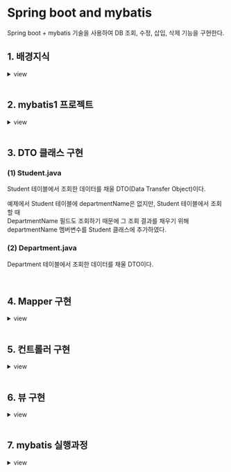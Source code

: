 # Spring boot and mybatis  
Spring boot + mybatis 기술을 사용하여 DB 조회, 수정, 삽입, 삭제 기능을 구현한다.  

## 1. 배경지식  
<details markdown="1">
<summary>view</summary>
   
### (1) ORM (Object Relational Mapping)   
ORM 에서 Object 는 객체지향 언어의 객체를 의미한다.  
Ralational 은 관계형 데이터베이스(Relational Database)의 데이터를 의미한다.  
Mapping이 의미하는 것은 객체지향 언어의 객체와 관계형 데이터를 서로 변환해 준다는 것이다.  

**ORM 이란?**  
   관계형 데이터베이스에서 조회한 데이터를 Java 객체로 변환하여 리턴해 주고,   
   Java 객체를 관계형 데이터베이스에 저장해 주는    
   라이브러리 혹은 기술을 말한다.    

Java ORM 기술로 유명한 것은  
mybatis, Hibernate, JPA 이다.  

mybatis와 Hibernate는 오픈소스 프로젝트이고 jar 라이브러리 형태로 제공된다.  

JPA(Java Persistence API)는 제품의 이름이 아니고, API 표준의 이름이다.  
JPA 표준 규격대로 만들어진 제품 중에서 유명한 것이 Hibernate 오픈소스 라이브러리이다.  
우리가 사용하는 Spring JPA에 Hibernate 라이브러리가 포함되어 있다.  

우리 나라의 전자 정부 표준 프레임웍에서 Spring mybatis를 채택하고 있기 때문에,    
우리 나라 공공 프로젝트에서 mybatis를 사용하는 경우가 많다. 그렇지만 JPA가 좀 더 미래지향적인 기술이기 때문에 점점 JPA를 사용하는 경우가 늘어나고 있다.   

### (2) JPA와 mybatis 비교   
MySQL, Oracle, SQL Server 등 DBMS  제품 마다 SQL 문법은 조금씩 다르다.
그래서 DBMS 제품을 교체하려면, SQL 문장도 수정해야 한다.

- JPA의 장점  
SQL 명령을 구현할 필요가 없다. 그래서 DBMS 제품을 교체하더라도 소스코드를 수정할 필요가 없다.  
자동으로 처리되는 부분이 많아서, 구현할 소스코드의 양이 상대적으로 적다.  
관계형 데이터베이스가 아니더라도 적용할 수 있다.  

- JPA의 단점  
복잡한 조회 명령을 구현해야 할 때, 익숙한 SQL 명령으로 구현할 수가 없고, JPA의 고급 기능을 공부해야 한다.  

- mybatis의 장점  
익숙한 SQL 명령으로 구현할 수 있다.  
SQL 문장을 그대로 사용하여 구현하기 때문에, SQL 문장에 익숙한 개발자에게 myBatis가 편하다.</br>  
DB 조회 결과를 복잡한 객체 구조로 변환해야 할 때 myBatis 기능이 좋다.  
mybatis의 resultMap 기능이 바로 그것이다.  
이 기능은 복잡한 보고서(report)를 출력해야 할 때, 특히 유용하다.</br>  
데이터베이스 성능 개선을 위해, 어떤 인덱스를 생성해야 하는지 파악하기 위해,   
SQL 쿼리들을 분석해야 하는데, 이때 myBatis는 SQL 문장을 그대로 사용하기 때문에,   
SQL 쿼리 분석하기 편하다.  
 
- mybatis의 단점  
구현할 소스코드의 양이 상대적으로 많다.  
관계형 데이터베이스에만 적용할 수 있다.</br>  
DBMS 제품을 교체하면 SQL 소스코드를 수정해야 한다.  
Oracle, MS SQL Server, mySQL 등 DBMS 마다 SQL 문법이 약간씩 차이가 있다.  
그래서 DBMS를 바꾸면 SQL 문도 수정해야 하는 불편함이 있다.  
SQL 문을 사용하지 않는 Hibernate, JPA에는 이런 문제가 없다.  

### (3) mybatis mapper   
데이터베이스는 테이블에 대한 SELECT / INSERT / UPDATE / DELETE SQL 명령들을 mybatis mapper에 구현한다.  
보통 데이터베이스 테이블 한 개당 mybatis mapper 한 개를 구현한다.  

mybatis mapper는 Java Interface 파일 한 개와, XML 파일 한 개로 구현된다.   

DB 테이블에 대한 조회, 삽입, 수정, 삭제 SQL 명령을 mapper XML 파일에 구현한다.   
그리고 이 명령을 호출하기 위한 Java 메소드를 mapper Java Interface 파일에 선언한다.  

mapper 메소드를 호출하기 위한 Java 메소드를 Java Interface에 선언하기만 하면 된다.    
하지만 이 메소드를 구현(implements)할 필요는 없다.     
즉, Mapper Java Interface만 만들면되고, 이 인터페이스는 mybatis spring이 자동으로 구현해주기 때문에 구현할 필요는 없다.   

### (4) Auto Increment 필드 (identity 필드)  
Student 테이블의 기본키(primary key)는 id 필드이다.   
MySQL에서 Student 테이블을 생성할 때, id 필드를 Auto Increment 필드로 지정하였다.  

Auto Increment 필드의 값은 1부터 시작하는 일련번호이다.  
테이블에 새 레코드를 insert 할 때, 이 필드의 값에 일련번호가 자동으로 부여된다.   

Auto Increment 필드의 값인 자동으로 부여되기 때문에,  
insert나 update SQL 문에서 이 필드의 값을 저장하는 것이 에러이다.  

### (5) Referential Integrity Constraint 참조 무결성 제약   
Student 테이블의 departmentId 필드는 외래키(foreign key) 이다.  
이 필드의 값은 department 테이블의 기본키인 id 필드값과 일치해야 한다.  
Student 테이블과 Department 테이블을 조인할 때, departmentId 필드를 사용한다.  

```
SELECT s.*, d.departmentName
FROM Student s LEFT JOIN department d ON s.departmentId = d.id
```
Department 테이블에서 레코드를 한 개 삭제 하려고 할 때,   
만약 Student 테이블의 어떤 레코드의 departmentId 필드 값이,   
그 삭제하려는 Department 레코드의 id 필드 값과 일치한다면,  
삭제는 실패하고 에러가 발생한다.  
이 에러를 참조 무결성 제약조건 위반(referential intergity constraint violation)이라고 부른다.  
쉽게 표현하자면, 국어국문학과 소속 학생들이 존재한다면, 국어국문학과를 삭제할 수 없다는 얘기다.   

Register 테이블에 외래키인 studentId 필드가 들어있다.  
그래서 Student 테이블의 레코드를 삭제하려 할 때, 참조 무결성 제약조건 위반 에러가 발생할 수 있다.  
쉽게 표현하자면, 201132050 학생의 수강신청 내역이 존재한다면, 그 학생을 삭제할 수 없다는 얘기다.  

데이터베이스가 참조 무결성 제약조건을 실시간 검사해 준다.  
테이블을 생성할 때, 데이터베이스가 참조 무결성 제약조건을 설정해 주는 것이 바람직하다.  

참조 무결성을 제약조건을 외래키 제약조건이라고도 부른다.  

Student 테이블에 FK_Student_Department 이름의 외래키 제약조건이 이미 설정되어 있다.  
이 외래키 제약조건을 삭제하는 명령은 다음과 같다.  
```
ALTER TABLE Student
DROP FOREIGN KEY FK_Student_Department;
```

**외래키 제약조건 생성하기**    
Student 테이블의 departmentId 필드와 Department 테이블의 id 필드 사이에  
외래키 제약조건을 생성하는 명령은 다음과 같다.  
```
ALTER TABLE Student
ADD CONSTRAINT FK_Student_Department
FOREIGN KEY (departmentId) REFERENCES Department(id);
```
제약조건의 이름은 FK_Student_Department 이다.  
외래키는 Student 테이블의 departmentId 필드이다.  
이 필드는 Department 테이블의 id 필드를 참조(references)한다.  

### (6) 참조 무결성 제약조건 위반 피하기  
- 먼저 삭제하기  
Department 테이블의 레코드를 삭제하기 전에, 먼저 그 레코드를 참조하는 Student 레코드들을 전부 삭제한다.  
예) 소프트웨어공학과를 없애려면 학생테이블의 소프트웨어공학과 학생들을 먼저 지우고 지워야 한다.   
```
DELETE FROM Student WHERE departmentId = 2;
DELETE FROM Department WHERE id = 2;
```

- Cascade Delete 옵션 
외래키 제약 조건을 생성할 때, Casecade Delete 옵션을 지정할 수 있다.  
이 옵션이 지정된 경우에는, Department 테이블의 레코드를 삭제할 때,  
그 레코드를 참조하는 Student 레코드들이 전부 자동으로 삭제된다.  
(자동으로 지워지도록 미리 설정 / 장점 : 편하다. / 단점 : 실수로 레코드 전부를 지울 수 있다.)  
```
ALTER TABLE Student
ADD CONSTRAINT FK_Student_Department
FOREIGN KEY (departmentId) REFERENCES Department(id)
ON DELETE CASCADE;
```
</details>

<br/>

## 2. mybatis1 프로젝트    

<details markdown="1">
<summary>view</summary> 

### (1) 프로젝트 생성    

### (2) pom.xml - Maven 설정 파일   
pom.xml 파일의 <dependency> 태그들에 있는 항목들을 maven dependency라고 부른다.    
필요한 라이브러리나 빌드 방법을 설정하는 폴더이다.   
Maven : 프로젝트 관리 도구 (라이브러리 설치, 빌드)       

파일 하나의 결과 >> 디버깅   
프로젝트 전체 결과 >> 빌드   

### (3) application.properties - Spring boot 설정 파일   

`spring.mvc.view.prefix=/WEB-INF/views/`  
뷰 파일이 위치할 폴더를 지정한다.    

`spring.mvc.view.suffix=.jsp`  
뷰 파일의 확장자를 지정한다.  

`spring.datasource.driver-class-name=com.mysql.jdbc.Driver`  
JDBC 드라이버 클래스의 이름을 지정, Mysql JDBC 드라이버 클래스 

`spring.datasource.url=jdbc:mysql://localhost:3306/student1?useUnicode=yes&characterEncoding=UTF-8&allowMultiQueries=true&serverTimezone=UTC`  
DB 서버 IP와 DB 이름 설정, 서버 타임존 설정   

`spring.datasource.username=user1` DB 연결 계정 설정    

`spring.datasource.password=test123` DB 연결 계정 설정     
  
`mybatis.type-aliases-package=net.skhu.dto`  
여기서 net.skhu.dto 는 DB 조회 결과 데이터를 담은 클래스의 패키지를 지정한다.  
mybatis mapper XML 파일에서 select 태그의 resultType으로 등록된 클래스들의 패키지를 지정한다.    
예를들어, `<select id="findById" resultType="Student">`    
select 태그의 resultType으로 등록된 Student 클래스의 패키지는 net.skhu.dto 이어야 한다.   
</details>

<br/>  

## 3. DTO 클래스 구현    
### (1) Student.java  
Student 테이블에서 조회한 데이터를 채울 DTO(Data Transfer Object)이다.  

예제에서 Student 테이블에 departmentName은 없지만, Student 테이블에서 조회할 때    
DepartmentName 필드도 조회하기 때문에 그 조회 결과를 채우기 위해 departmentName 멤버변수를 Student 클래스에 추가하였다.   

### (2) Department.java  
Department 테이블에서 조회한 데이터를 채울 DTO이다.   

<br/>  

## 4. Mapper 구현 
 
<details markdown="1">  
<summary>view</summary>  

### (1) StudentMapper.java   
**src/main/java/net/skhu/mapper/StudentMapper.java**  
```
package net.skhu.mapper;

import java.util.List;
import org.apache.ibatis.annotations.Mapper;
import net.skhu.dto.Student;

@Mapper
public interface StudentMapper {
    Student findOne(int id);
    Student findByStudentNumber(String studentNumber); // 파라미터가 Student 객체
    List<Student> findAll(); // List type 
    void insert(Student student);
    void update(Student student);
    void delete(int id);
}
```
- Mapper 인터페이스 위에 @Mapper 어노테이션을 작성해준다.    
- DB 의 Student 테이블에 대한 조회, 삽입, 수정, 삭제 SQL 명령을 StudentMapper.xml 파일에 구현한다.
그리고 이 명령을 호출하기 위한 메소드를 StudentMapper 인터페이스에 선언한다.  

**StudentMapper 인터페이스의 메소드들의 리턴 타입, 이름, 파마티러 타입에 주목하자.**  
- 인터페이스의 메소드 이름은 StudentMapper.xml 파일 태그들의 id 애트리뷰트 값과 일치
- 인터페이스의 메소드의 파라미터는 StudentMapper.xml 파일 태그들의 mybatis 파라미터와 일치  
- 인터페이스의 메소드들의 리턴 타입은 StudentMapper.xml 파일 태그들의 resultType 애트리뷰트 값과 일치  

### (2) StudentMapper.xml   

DB의 Student 테이블에 대한 조회, 삽입, 수정, 삭제 SQL 명령을 StudentMapper.xml 파일에 구현한다.  
이 파일은 studentMapper.java와 동일한 폴더에 있어야 한다.  
SQL 명령문만 제대로 입력하면 java는 자동으로 구현된다.   

**src/main/java/net/skhu/mapper/StudentMapper.xml**   
```
<mapper namespace="net.skhu.mapper.StudentMapper">

  <select id="findOne" resultType="Student">
    SELECT * FROM Student WHERE id = #{id}
  </select>
  
  <select id="findByStudentNumber" resultType="Student">
    SELECT * FROM Student WHERE studentNumber = #{studentNumber}
  </select>   

  <select id="findAll" resultType="Student">
    SELECT s.*, d.departmentName
    FROM Student s LEFT JOIN department d ON s.departmentId = d.id
  </select>

  <insert id="insert" useGeneratedKeys="true" keyProperty="id">
    INSERT Student (studentNumber, name, departmentId, year)
    VALUES (#{studentNumber}, #{name}, #{departmentId}, #{year})
  </insert>

  <update id="update">
    UPDATE Student SET 
      studentNumber = #{studentNumber}, 
      name = #{name}, 
      departmentId = #{departmentId}, 
      year = #{year} 
    WHERE id = #{id}
  </update>

  <delete id="delete">
    DELETE FROM Student WHERE id = #{id}
  </delete>

</mapper>
```

| xml 예 | 설명 | 
|:--------|:--------:|
| resultType="Student" | StudentMapper 인터페이스의 메소드들 리턴타입과 일치해야 한다. | 
| id="findOne" | StudentMapper 인터페이스의 메소드들 이름과 일치해야 한다. | 
| id=#{id} | StudentMapper 인터페이스의 메소드 파라미터와 일치해야 한다. | 

java에서는 파라미터가 Student 객체인데 xml에서는 객체의 속성이다.   
리턴타입도 `List<Student> findAll();` java 에서는 List인데 xml에서는 resultType은 Student이다.   

### (3) mapper 구현 규칙    
#### ⓵ namespace 일치   
**StudentMapper.xml**  
`<mapper namespace="net.skhu.mapper.StudentMapper">`    

**StudentMapper.java**  
``` 
package net.skhu.mapper;

@Mapper
public interface StudentMapper {
   . . .
}
```   
namespace 애트리뷰트 값은 StudentMapper 인터페이스의 이름과 패키지가 정확하게 일치해야 한다.  
그렇지 않은 경우, StudentMapper bean을 생성할 수 없다는 에러가 발생한다.  

#### ⓶ 메소드 이름 일치   
XML 파일에서 id 애트리뷰트와 StudentMapper 인터페이스의 메소드 이름과 일치해야 한다.   

#### ⓷ resultType : 패키지  
**application.properties**  
`mybatis.type-aliases-package=net.skhu.dto`  
mybatis mapper XML 파일에서 select 태그의 resultType으로 등록된 클래스들의 패키지를 지정한다.   

**StudentMapper.xml**   
`<select id="findById" resultType="Student">`   
select 태그의 resultType으로 등록된 Student 클래스의 패키지는 net.skhu.dto 이어야 한다.    

#### ⓸ resultType : 레코드 한 개 리턴   
**StudentMapper.java**  
`Student findOne(int id);`    

**StudentMapper.xml**  
`<select id="findOne" resultType="Student">`  

id 애트리뷰트 값은 StudentMapper 인터페이스의 메소드 이름과 일치해야 한다.   
resultType 애트리뷰트 값은 메소드의 리턴 타입과 일치해야 한다.   

이 SQL 명령은 Student 레코드 한 개를 조회한다.    
조회 결과는 Student 자바 객체에 자동으로 채워져서 리턴된다.  

DB 조회 결과가 자바 객체에 자동으로 채워질 때, 조회 결과 컬럼 제목과 자바 객체의 setter 이름이 일치해야 한다.  

#### ⓹ resultType : 레코드 여러 개 리턴  
findAll 태그의 SQL 명령은 Student 레코드 여러 개를 조회한다.   
조회 결과 레코드 각각은 Student 객체에 채워지고 Student 객체는 List<Student> 객체에 채워져서 리턴된다.   
그래서 findAll 자바 메소드의 리턴 타입은 List<Student>이다.    

예제에서 findAll 메소드의 리턴 타입은 List<Student> 이지만, findAll 태그의 resultType은 Student 임에 주의하자.  
   
SQL 조회 결과가 DTO에 자동으로 채워진다.  

#### ⓺ 조회 결과 컬럼명 일치     
DB 조회 결과가 resultType 자바 객체에 자동으로 채워질 때,  
조회 결과 컬럼 제목과 resultType 자바 객체의 set 메소드 이름이 일치해야 한다.  
에러가 발생하지는 않지만 자바 객체에 결과가 채워지지 않는다.   

#### ⓻ mybatis 파라미터 : 파라미터 한 개   
**StudentMapper.java**  
``` 
Student findOne(int id);
Student findByStudentNumber(String studentNumber);
void delete(int id);
``` 

**StudentMapper.xml**  
```
<select id="findOne" resultType="Student">
    SELECT * FROM Student WHERE id = #{id}
</select>
    
<select id="findByStudentNumber" resultType="Student">
    SELECT * FROM Student WHERE studentNumber = #{studentNumber}
</select>   

<delete id="delete">
    DELETE FROM Student WHERE id = #{id}
</delete>
```  

#{id}, #{studentNumber} 부분이 mybatis 파라미터이다.  
메소드를 호출할 때 전달된 파라미터 값이 SQL 문장의 mybatis 파라미터 부분에 채워져서 SQL 문장이 실행된다.    

mybatis 파라미터로 전달할 값이 한 개이고, 값의 타입이 int, long, float, double, boolean 등 기본자료형이나 
String, Date, Time, Timestamp 클래스 객체인 경우에는 위와 같은 방법으로 구현한다.  
 
여기서 Java 파라미터 변수 이름은 중요하지 않다.    
중요한 것은 파라미터가 한 개이고, 파라미터 타입이 기본자료형이거나    
String, Date, Time, Timestamp 클래스 중 하나의 객체이어야 한다는 점이다.    

#### ⓼ mybatis 파라미터 : 파라미터 여러 개   
#{...} 부분이 mybatis 파라미터이다.  

Java의 파라미터 변수 이름은 중요하지 않고, 
Java 파라미터 변수의 타입이 DTO 클래스이어야 하고  
이 클래스의 getter 이름과 mybatis 파라미터의 이름이 일치해야 한다.   

### (4) auto Increment 필드와 insert   
Student 테이블에 새 레코드를 insert할 때, auto increment 필드인 id 필드 값은 자동으로 부여된다.   
그래서 insert SQL 문에 id 필드값은 지정하지 않는다.  

insert SQL 문이 실행되어 새 레코드가 저장된 후,
값이 자동으로 부여된 새 레코드의 id값이 Student 객체의 id 속성에 자동으로 채워진다.   

```
Student student = new Student();
student.setStudentNumber("201132091");
student.setName("홍길동");
student.setDepartmentId(1);
student.setYear(1);

System.out.println(student.getId());
studentMapper.insert(student); // inset하면 mybatis가 id값을 자동으로 채워준다. 
System.out.println(student.getId());
```
줄7에서 출력되는 id 값은 0 이다.  
Student 객체의 id 멤버 변수에 아직 아무것도 대입되지 않았기 때문이다.  

줄9에서 출력되는 id 값은, 줄8에서 저장된 새 레코드의 id 필드값이다.  
이 값은 0 이 아니다.  

```
  <insert id="insert" useGeneratedKeys="true" keyProperty="id">
    INSERT Student (studentNumber, name, departmentId, year)
    VALUES (#{studentNumber}, #{name}, #{departmentId}, #{year})
  </insert>
```
위 insert 태그에서 노란색으로 칠한 부분이 의미하는 것은,  
새 레코드의 id 필드값을 Student 객체의 id 속성에 대입해 달라는 것이다.   
</details>      

<br/>    

## 5. 컨트롤러 구현   

<details markdown="1">  
<summary>view</summary> 

### (1) @Autowired  
StudentMapper 인터페이스를 구현한 java 클래스를 mybatis spring이 자동으로 구현해주고  
그 클래스의 객체를 한 개 생성하여, StudentMapper 멤버변수에 자동으로 대입해준다.   

그래서 StudentMapper 멤버변수를 선언했을 뿐이고 어떤 객체를 대입한 것도 아니지만   
mybatis spring이 자동으로 생성해준 객체가 이 멤버변수에 자동으로 대입되어 있기 때문에    
액셔 메소드는 이 객체를 사용할 수 있다.   

### (2) @RequestMapping()   
**클래스에 작성할 때**   
```
@Controller   
@RequestMapping("/student")
```  
컨트롤러 클래스의 request mapping 어노테이션이다.   
요청된 URL이 "/student" 이면 이 컨트롤러를 사용하라. 라는 의미이다.  
이 부분은 선택적으로 작성하며, 웹 브라우저에서 요청하는 URL(http request)에 mapping된 액션 메소드가 실행되는 것이다.   

Q. 그렇다면 컨트롤러 클래스의 request mapping 어노테이션은 언제 작성해야 할까?  
A. 액션 메소드의 어노테이션의 URL 앞 부분이 전부 동일할 때 작성하면 됩니다.   

**액션 메소드에 작성할 때**   
`@RequestMapping("list")`  
액션 메소드의 어노테이션이다.   
"student/list" URL이 요청되면 list 액션 메소드가 자동으로 호출된다.   
request mapping URL = 컨트롤러 URL + 액션 메소드 URL   

**value, method**   
`@RequestMapping(value="create", method=RequestMethod.GET)`   
"/student/create" URL이 GET 방식으로 요청되면 이 액션 메소드가 호출된다.  

### (3) return "redirect:...";   
액션 메소드를 실행한 후, list 상대URL로 redirect 하라는 메타 태그를 웹 브라우저에 출력한다.   
이 메타 태그를 받은 웹 브라우저는 redirect하라고 지정된 URL을 서버에 즉시 다시 요청하게 된다.  
뷰는 건너뛰고 즉시 URL을 요청한다.   

### (4) model.addAttribute();  
```   
List<Student> students = StudentMapper.findAll();
model.addAttribute("students", students);
```      
"Students" 이름의 데이터를 model 객체에 넣는다.   
이 데이터를 model attribute 라고 부른다.  
model attribute 데이터는 뷰(view)에 전달된다.   

### (5) request parameter 전달   
액션 메소드의 파라미터에 request parameter 값이 채워져서 액션 메소드에 전달된다.   

**값을 하나씩 전달받을 때**  
``` 
@RequestMapping(value="edit", method=RequestMethod.GET)
public String edit(Model model, @RequestParam("id") int id)
``` 
위 소스코드에서 @RequestParam("id") int id 부분에서 일어나는 일은 아래와 같다.   
String s = request.getParameter("id");  
int id = Integer.parseInt(s);  

**값을 여러개 전달받을 때**  
``` 
@RequestMapping(value="edit", method=RequestMethod.POST) 
public String edit(Model model, Student student)
```   
request parameter 데이터가 Student 객체에 자동으로 채워진다.  
request parameter 데이터의 이름과 액션 메소드의 파라미터 객체의 속성 이름이 일치할 경우에 (setter 이름),  
request parameter 데이터가 그 속성에 자동으로 채워진다.   
</details>

<br/>

## 6. 뷰 구현    

<details markdown="1">  
<summary>view</summary> 

### (1) WEB-INF/views/student 폴더 생성    
### (2) student/list.jsp    
`<%@ taglib uri="http://java.sun.com/jsp/jstl/core" prefix="c" %>`  
C: 로 시작하는 JSTL 확장 태그를 사용하기 위한 선언   

`c:url var="R" value="/" />`   
현재 url에서 context path이 변수 R에 대입된다.    
프로젝트명이 mybatis이므로, R에 대입되는 값은 "/mybatis/"이다.   

`<script src="${R}res/common.js"></script>`   
변수 R의 값이 ${R} 부분에 출력된다.   
예를들어, 변수 R의 값이 "/mybatis/"이면 출력되는 내용은 다음과 같다.   
`<script src="/mybatis/res/common.js"></script>`  

`<c:forEach var="student" items="${ students }">`  
model에서 "students" 이름으로 등록된 학생 목록의 학생 객체 각각에 대해서  
학생 객체를 student 변수에 대입하고 <C:forEach> ... </C:forEach> 태그 사이의 내용을 출력한다.   

### (3) student/edit.jsp  
`학생 ${ student.id > 0 ? "수정" : "등록" }`  
model에 들어있는 "Student" 이름의 객체의 id 속성값이 0보다 크면 "수정" 출력 아니면, "등록"을 출력한다.  
학생등록 화면일 경우 "Student" 이름의 model객체의 id 속성값은 0이고,  
학생수정 화면일 경우 "Student" 이름의 model객체의 id 속성값은 수정할 Student 레코드의 id이다.   

`<form:form method="post" modelAttribute="student">`   
이 확장 태그는 form 태그를 출력한다.  
이 입력 폼에서 편집할 데이터 객체는 model에 들어있는 "Student" 이름의 객체이다. (model Attribute)   

`<form:input path="studentNumber" class="form-control w200" />`  
input 태그를 출력한다. (type=text)    
modelAttribute 객체의 studentNumber 속성값이, input 태그의 value 애트리뷰트에 출력된다.  
input 태그의 name 값은 studentNumber 이다.   

```
<form:select path="departmentId" class="form-control w200"
             itemValue="id" itemLabel="departmentName" items="${ departments }" />
```
select 태그와 option 태그를 출력한다.  
(items값) departments 목록의 Department 객체 각각을 option 태그로 출력한다.   
(itemValue 값) option 태그의 value: Department 객체의 id 속성값이다.  
(itemLabel 값) option 태그의 텍스트: Department 객체의 departmentName 속성값이다.  

form:form 태그에 선언된 modelAttribute 객체는 Student이다. modelAttribute="student"  
이 student 객체의 departmentId 속성값과 일치하는 option 태그에 selected를 붙인다.  

select 태그의 name값은 departmentId이다.  
form이 submit될 때, 선택된 option 태그의 값이 request parameter로 전달된다.   
이 request parameter의 이름은 departmentId이다.   
</details>

<br/>

## 7. mybatis 실행과정       

<details markdown="1">  
<summary>view</summary>

### (1) request parameter 이해   
**Q.** request parameter 이란?  
**A.** 웹 브라우저에서 웹 서버에 URL의 실행은 요청할 때(http request)  
그 요청에 같이 담아 전송하는 데이터를 request parameter라고 부른다.  
즉, request parameter는 웹 브라우저에서 웹 서버로 전송되는 데이터이다.   

- 웹 브라우저 >> 서버 (전송되는 데이터)  
- 언제 전송? 웹 브라우저가 서버에 URL을 요청할 때, 그 요청과 함께 전송됨   
- http request는 언제 방생?
   + 웹 브라우저 주소칸에 URL을 입력하고 엔터   
   + a 태그 클릭 ( 요청되는 URL : a 태그의 URL )
   + submit 버튼 클릭 ( 요청되는 URL : submit 버튼을 포함하는 form 태그의 URL 혹은, action 애트리뷰트가 없으면 현재 URL)   
   
**Q.** 현재 URL은?  
**A.** 웹 브라우저에서 현재 URL은 웹 브라우저창의 주소이다.     
서버에서 현재 URL은 방금 웹 브라우저가 요청한 URL이다. (http request)      
 
**Q.** 무엇이 request parameter가 되는가?   
**A.** 자동으로 request parameter로 전송되는 것은 다음과 같다.     
URL의 query String, 압력폼에 입력된 데이터    

### (2) 실행과정    
이클립스에서 실행하는 경우에는 자동으로 웹 브라우저 창이 열리고 웹 브라우저창의 주소칸에 URL이 자동으로 입력된다.   

1. 웹 브라우저에서 http://localhost:8080/mybatis/student/list URL을 서버에 요청한다. (GET 방식)  

2. 요청된 URL에 연결된(request mapping) 액션 메소드가 실행된다.
없으면 404에러 발생   

3. StudentController의 list 메소드 실행됨  
studentMapper.selectAll() 메소드를 호출하여 리턴된 학생 목록을 model 객체에 추가함  

4. 뒤를 이어 실행될 뷰 이름을 리턴함   

5. "student/list" 뷰 이름 앞 뒤에 view prefix, view suffix가 붙는다. (application.properties 참고)  
/WEB-INF/views/student/list.jsp 파일이 실행된다.   

6. 뷰는 model에 들어있는 학생 목록 데이터를 출력한다. (model 데이터의 이름은 students)   
출력결과는 html태그, 출력된 html 태그들이 웹 브라우저로 전송되어 웹 브라우저창에 그려진다.  

------------------------------  
 
1. 웹 브라우저창의 학생 목록에서 고정희 학생 클릭   
클릭된 tr 태그의 onclick 이벤트 핸들러가 호출됨  
이 이벤트 핸들러는 common.js 파일의 javascript 코드에 의해서 tr 태그에 자동으로 등록되어 있다.  

2. 위 이벤트 핸들러는 다음과 같은 일을 수행한다.   
`<tr data-url="edit?id=3">`    
현재 웹 브라우저의 URL http://localhost:8080/mybatis/student/list   
결과 URL http://localhost:8080/mybatis/student/edit?id=3  
이 결과 URL이 서버에 요청됨. GET 방식  

3. 요청된 URL에 연결된(request mapping) 액션 메소드가 실행된다. 없으면 404에러   

4. request parameter로 전달된 id값에 해당하는 학생 레코드를 조회해서 model에 추가    
```
Student student = studentMapper.findOne(id);
model.addAttribute("student", student);
```

학과 목록 전체를 조회해서 model에 추가   
```
List<Department> departments = departmentMapper.findAll();
model.addAttribute("departments", departments);
```  

5. 뒤를이어 실행된 뷰 이름을 리턴함  

6. "student/list" 뷰 이름 앞 뒤에 view prefix, view suffix가 붙는다.    
edit.jsp 파일 실행   

7. 뷰는 model에 들어있는 학생 데이터를 form 태그와 input 태그에 출력한다.   
(model 데이터의 이름은 student)  
학과 목록 데이터를 select 태그와 option 태그에 출력한다.   
(model 데이터의 이름은 departments)      
출력 결과는 html 태그, 출력된 html 태그들이 웹 브라우저로 전송되어 웹 브라우저창에 그린다.   

**소스코드:**  
`<form:form method="post" modelAttribute="student">`  
**출력:**  
`<form id="student" action="/mybatis1/student/edit?id=3" method="post">`  

**소스코드:**  
`<form:input path="studentNumber" class="form-control w200" />`  
**출력:**   
`<input id="studentNumber" name="studentNumber" class="form-control w200" type="text" value="200032003"/>`  

**소스코드:**  
``` 
<form:select path="departmentId" class="form-control w200"  
            itemValue="id" itemLabel="departmentName" items="${ departments }" />  
``` 
**출력:**  
```   
<select id="departmentId" name="departmentId" class="form-control w200">  
  <option value="1">국어국문학</option>
  <option value="2">영어영문학</option>
  <option value="3" selected="selected">불어불문학</option>
  <option value="4">소프트웨어공학과</option>
  <option value="5">컴퓨터공학과</option>
  <option value="6">정보통신공학과</option>
  <option value="7">글로컬IT공학과</option>
</select>
``` 
   
--------------------------------------------------------------------------------------------

1. 웹브라우저 창에서 입력 폼의 데이터를 수정하고, 저장버튼을 클릭.  
저장 버튼은 submit 버튼.  
submit 버튼을 포함하고 있는 <form> 태그의 action 애트리뷰트값 URL이 서버에 요청된다.  
입력폼에 입력된 데이터가 request parameter로 전송된다.  <br/>
서버에 요청되는 URL: /mybatis1/student/edit?id=3  
POST 방식 요청  


2. 요청된 URL에 연결된(request mapping) 액션 메소드가 실행된다. 없으면 404 에러.  
```  
    @RequestMapping("/student")
    @Controller
    class StudentController {

    @RequestMapping(value="edit", method=RequestMethod.POST)
    public String edit(Model model, Student student) {
        studentMapper.update(student);
        return "redirect:list";
    }
```  
request parameter 데이터가 액션 메소드 파라미터 객체에 채워져 전달된다. (Student 객체)  
request parameter 데이터 이름(name)과 Student 객체의 set 메소드 이름이 일치해야 한다.  


3. Student 객체에 채워져 전달된 request parameter 데이터가 DB에 저장된다.  
    studentMapper.update(student);  


4. "list" URL로 리다이렉트 하라는 메타 태그가 웹브라우저에 전송된다.  
    return "redirect:list";  

     "list" 상대 URL  
     현재 서버에 요청된 URL: http://localhost:8080/mybatis1/student/edit?id=3  
     결과URL: http://localhost:8080/mybatis1/student/list  

5. 리다이렉트 메타 태그를 받은 웹브라우저는 요청된 URL을 서버에 즉시 요청한다.  
     http://localhost:8080/mybatis1/student/list  

</details>
